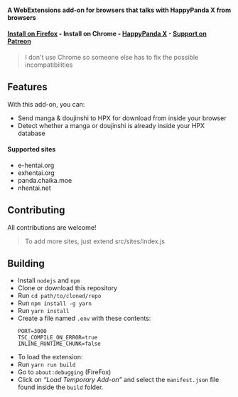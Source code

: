 #### A WebExtensions add-on for browsers that talks with HappyPanda X from browsers

#### [Install on Firefox]() - Install on Chrome - [HappyPanda X](https://github.com/happypandax/happypandax/) - [Support on Patreon](https://www.patreon.com/twiddly)

> I don't use Chrome so someone else has to fix the possible incompatibilities

## Features

With this add-on, you can:

- Send manga & doujinshi to HPX for download from inside your browser
- Detect whether a manga or doujinshi is already inside your HPX database

#### Supported sites

- e-hentai.org
- exhentai.org
- panda.chaika.moe
- nhentai.net

## Contributing

All contributions are welcome!

> To add more sites, just extend src/sites/index.js

## Building

- Install `nodejs` and `npm`
- Clone or download this repository
- Run `cd path/to/cloned/repo`
- Run `npm install -g yarn`
- Run `yarn install`
- Create a file named `.env` with these contents:
    ```
    PORT=3000
    TSC_COMPILE_ON_ERROR=true
    INLINE_RUNTIME_CHUNK=false
    ```
- To load the extension:
- Run `yarn run build`
- Go to `about:debugging` (FireFox)
- Click on *“Load Temporary Add-on”* and select the `manifest.json` file found inside the `build` folder.